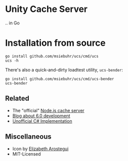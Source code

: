 Unity Cache Server
==================

.. in Go

Installation from source
========================

    go install github.com/msiebuhr/ucs/cmd/ucs
    ucs -h

There's also a quick-and-dirty loadtest utility, `ucs-bender`:

    go install github.com/msiebuhr/ucs/cmd/ucs-bender
    ucs-bender


Related
-------

 * The "official" [Node.js cache server](https://github.com/Unity-Technologies/unity-cache-server)
 * [Blog about 6.0 development](https://blogs.unity3d.com/2018/03/20/cache-server-6-0-release-and-retrospective-optimizing-import/)
 * [Unofficial C# Implementation](https://github.com/Avatarchik/UnityCachePlusPlus)

Miscellaneous
-------------

 * Icon by [Elizabeth Arostegui ](https://www.iconfinder.com/icons/998676/challenge_game_puzzle_rubik_icon)
 * MIT-Licensed
